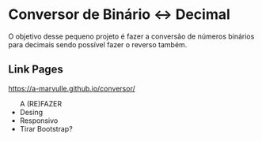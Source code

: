 # Conversor de Binário <-> Decimal

O objetivo desse pequeno projeto é fazer a conversão de números binários para decimais sendo possível fazer o reverso também.

## Link Pages
https://a-marvulle.github.io/conversor/

<ul>A (RE)FAZER
  <li>Desing</li>
  <li>Responsivo</li>
  <li>Tirar Bootstrap?</li>
</ul>
